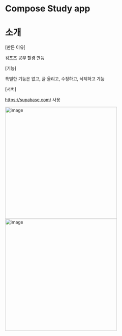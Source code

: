 # Compose Study app

# 소개

[만든 이유]

컴포즈 공부 할겸 만듬


[기능]

특별한 기능은 없고, 글 올리고, 수정하고, 삭제하고 기능


[서버]

https://supabase.com/  사용



<img width="363" alt="image" src="https://github.com/xenoager/Compose-Study/assets/8413641/3aa90eca-ea2b-4444-9d31-86d7a1b730cd">
<img width="363" alt="image" src="https://github.com/xenoager/Compose-Study/assets/8413641/d829adef-deb1-4621-a12a-7ee4391626fe">

